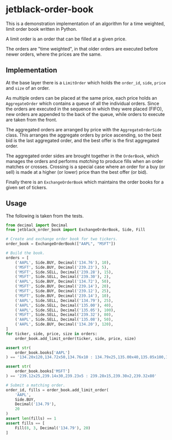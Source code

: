 # jetblack-order-book

This is a demonstration implementation of an algorithm for a time weighted, limit order book
written in Python.

A limit order is an order that can be filled at a given price.

The orders are "time weighted", in that older orders are executed before newer orders, where the prices are the same.

## Implementation

At the base layer there is a `LimitOrder` which holds the `order_id`, `side`, `price` and `size` of an order.

As multiple orders can be placed at the same price, each price holds an `AggregateOrder` which contains a queue of all the individual orders.
Since the orders are executed in the sequence in which they were placed (FIFO), new orders are appended to the back of the queue,
while orders to execute are taken from the front.

The aggregated orders are arranged by price with the `AggregateOrderSide` class.
This arranges the aggregate orders by price ascending, so the best bid is the last
aggregated order, and the best offer is the first aggregated order.

The aggregated order sides are brought together in the `OrderBook`, which manages
the orders and performs *matching* to produce fills when an order matches or crosses.
Crossing is a special case where an order for a buy (or sell) is made at a higher (or lower) price than the best offer (or bid).

Finally there is an `ExchangeOrderBook` which maintains the order books
for a given set of tickers.

## Usage

The following is taken from the tests.

```python
from decimal import Decimal
from jetblack_order_book import ExchangeOrderBook, Side, Fill

# Create and exchange order book for two tickers.
order_book = ExchangeOrderBook(["AAPL", "MSFT"])

# Build the book.
orders = [
    ('AAPL', Side.BUY, Decimal('134.76'), 10),
    ('MSFT', Side.BUY, Decimal('239.23'), 5),
    ('MSFT', Side.SELL, Decimal('239.28'), 15),
    ('MSFT', Side.SELL, Decimal('239.30'), 2),
    ('AAPL', Side.BUY, Decimal('134.72'), 50),
    ('MSFT', Side.BUY, Decimal('239.14'), 20),
    ('MSFT', Side.BUY, Decimal('239.12'), 25),
    ('MSFT', Side.BUY, Decimal('239.14'), 10),
    ('AAPL', Side.SELL, Decimal('134.79'), 25),
    ('AAPL', Side.SELL, Decimal('135.00'), 40),
    ('AAPL', Side.SELL, Decimal('135.05'), 100),
    ('MSFT', Side.SELL, Decimal('239.32'), 80),
    ('AAPL', Side.SELL, Decimal('135.08'), 50),
    ('AAPL', Side.BUY, Decimal('134.20'), 120),
]
for ticker, side, price, size in orders:
    order_book.add_limit_order(ticker, side, price, size)

assert str(
    order_book.books['AAPL']
) == '134.20x120,134.72x50,134.76x10 : 134.79x25,135.00x40,135.05x100,135.08x50'

assert str(
    order_book.books['MSFT']
) == '239.12x25,239.14x30,239.23x5 : 239.28x15,239.30x2,239.32x80'

# Submit a matching order.
order_id, fills = order_book.add_limit_order(
    'AAPL',
    Side.BUY,
    Decimal('134.79'),
    20
)
assert len(fills) == 1
assert fills == [
    Fill(8, 3, Decimal('134.79'), 20)
]
```
